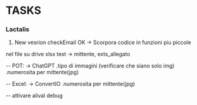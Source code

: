 # TASKS  

### Lactalis
1. New vesrion checkEmail
    OK -> Scorpora codice in funzioni piu piccole

nel file su drive xlsx
test -> mittente, exts_allegato

-- POT: -> ChatGPT
    .tipo di immagini (verificare che siano solo img)
    .numerosita per mittente(jpg)

-- Excel: -> ConvertIO
    .numerosita per mittente(jpg)
    
    
    


-- attivare alival debug 

